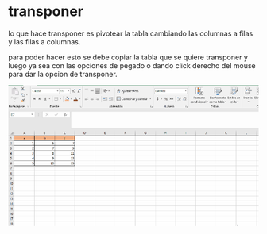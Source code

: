 # transponer

lo que hace transponer es pivotear la tabla cambiando las columnas a filas y las filas a columnas.

para poder hacer esto se debe copiar la tabla que se quiere transponer y luego ya sea con las opciones de pegado o dando click derecho del mouse para dar la opcion de transponer.

![transponer](../0_img/transponer.gif)